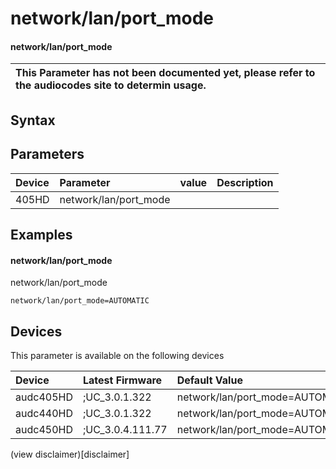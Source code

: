 ﻿---
description: network/lan/port_mode
search: false
---

# network/lan/port_mode

#### network/lan/port_mode


| This Parameter has not been documented yet, please refer to the audiocodes site to determin usage.  | 
| :--- |

## Syntax

## Parameters
|Device|Parameter|value|Description|
|:---|:---|:---|:---|
| 405HD | network/lan/port_mode |  |  |

## Examples
#### network/lan/port_mode

network/lan/port_mode

```
network/lan/port_mode=AUTOMATIC
```

## Devices
This parameter is available on the following devices

| Device | Latest Firmware | Default Value |
|:---|:---|:---|
| audc405HD | ;UC_3.0.1.322 | network/lan/port_mode=AUTOMATIC 
| audc440HD | ;UC_3.0.1.322 | network/lan/port_mode=AUTOMATIC 
| audc450HD | ;UC_3.0.4.111.77 | network/lan/port_mode=AUTOMATIC 

(view disclaimer)[disclaimer]
